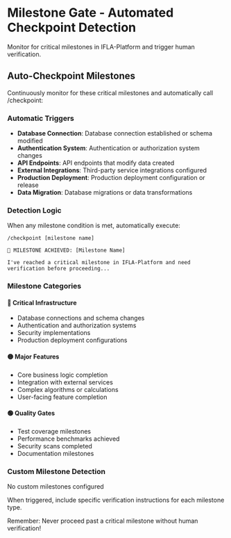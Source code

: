 # Milestone Gate - Automated Checkpoint Detection

Monitor for critical milestones in IFLA-Platform and trigger human verification.

## Auto-Checkpoint Milestones

<Task>
<Agent role="milestone-monitor">
Continuously monitor for these critical milestones and automatically call /checkpoint:

### Automatic Triggers
- **Database Connection**: Database connection established or schema modified
- **Authentication System**: Authentication or authorization system changes
- **API Endpoints**: API endpoints that modify data created
- **External Integrations**: Third-party service integrations configured
- **Production Deployment**: Production deployment configuration or release
- **Data Migration**: Database migrations or data transformations

### Detection Logic
When any milestone condition is met, automatically execute:
```
/checkpoint [milestone name]

🛑 MILESTONE ACHIEVED: [Milestone Name]

I've reached a critical milestone in IFLA-Platform and need verification before proceeding...
```

### Milestone Categories

#### 🔴 Critical Infrastructure
- Database connections and schema changes
- Authentication and authorization systems
- Security implementations
- Production deployment configurations

#### 🟡 Major Features
- Core business logic completion
- Integration with external services
- Complex algorithms or calculations
- User-facing feature completion

#### 🟢 Quality Gates
- Test coverage milestones
- Performance benchmarks achieved
- Security scans completed
- Documentation milestones

### Custom Milestone Detection
No custom milestones configured

When triggered, include specific verification instructions for each milestone type.
</Agent>
</Task>

Remember: Never proceed past a critical milestone without human verification!